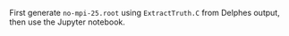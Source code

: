 First generate `no-mpi-25.root` using `ExtractTruth.C` from Delphes output, then use the Jupyter notebook.
